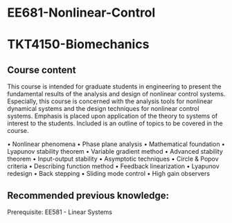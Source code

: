 # EE681-Nonlinear-Control
# TKT4150-Biomechanics
Course content
------------------------------------------------------------------------------------------------------------------------------------------
  This course is intended for graduate students in engineering to present 
  the fundamental results of the analysis and design of nonlinear control 
  systems. Especially, this course is concerned with the analysis tools for 
  nonlinear dynamical systems and the design techniques for nonlinear 
  control systems. Emphasis is placed upon application of the theory to 
  systems of interest to the students. Included is an outline of topics to 
  be covered in the course. 

•	Nonlinear phenomena
•	Phase plane analysis
•	Mathematical foundation
•	Lyapunov stability theorem
•	Variable gradient method
•	Advanced stability theorem
•	Input-output stability
•	Asymptotic techniques
•	Circle & Popov criteria
•	Describing function method
•	Feedback linearization
•	Lyapunov redesign
•	Back stepping
•	Sliding mode control
•	High gain observers



Recommended previous knowledge:
--
Prerequisite: EE581 - Linear Systems
